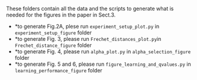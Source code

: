 These folders contain all the data and the scripts to generate what is needed for the figures in the paper in Sect.3.

- *to generate Fig.2A, plese run `experiment_setup_plot.py` in `experiment_setup_figure` folder
- *to generate Fig. 3, please run `Frechet_distances_plot.py`in `Frechet_distance_figure` folder
- *to generate Fig. 4, please run `alpha_plot.py` in `alpha_selection_figure` folder
- *to generate Fig. 5 and 6, please run `figure_learning_and_qvalues.py` in `learning_performance_figure` folder
